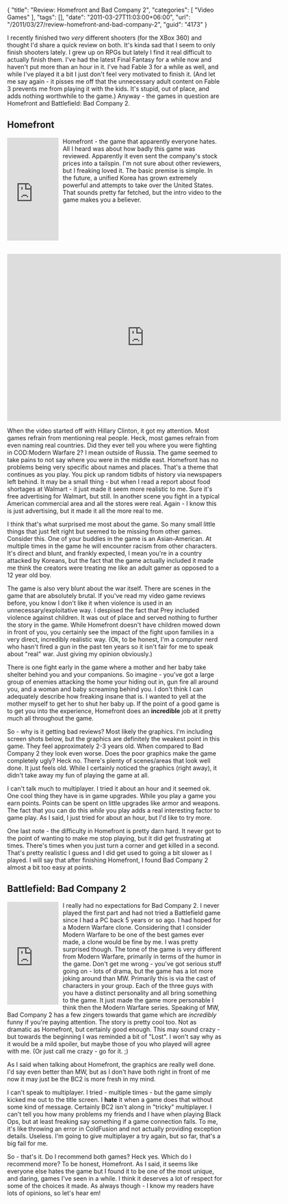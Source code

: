 {
	"title": "Review: Homefront and Bad Company 2",
	"categories": [
		"Video Games"
	],
	"tags": [],
	"date": "2011-03-27T11:03:00+06:00",
	"url": "/2011/03/27/review-homefront-and-bad-company-2",
	"guid": "4173"
}

I recently finished two <i>very</i> different shooters (for the XBox 360) and thought I'd share a quick review on both. It's kinda sad that I seem to only finish shooters lately. I grew up on RPGs but lately I find it real difficult to actually finish them. I've had the latest Final Fantasy for a while now and haven't put more than an hour in it. I've had Fable 3 for a while as well, and while I've played it a bit I just don't feel very motivated to finish it. (And let me say again - it pisses me off that the unnecessary adult content on Fable 3 prevents me from playing it with the kids. It's stupid, out of place, and adds nothing worthwhile to the game.) Anyway - the games in question are Homefront and Battlefield: Bad Company 2.
<!--more-->
<h2>Homefront</h2>

<iframe src="http://rcm-na.amazon-adsystem.com/e/cm?lt1=_top&bc1=000000&IS2=1&nou=1&bg1=FFFFFF&fc1=000000&lc1=0000FF&t=raymondcamden-20&o=1&p=8&l=as1&m=amazon&f=ifr&ref=qf_sp_asin_til&asins=B003Q53VZC" style="width:120px;height:240px;float:left;margin-right:10px" scrolling="no" marginwidth="0" marginheight="0" frameborder="0" ></iframe>

Homefront - the game that apparently everyone hates. All I heard was about how badly this game was reviewed. Apparently it even sent the company's stock prices into a tailspin. I'm not sure about other reviewers, but I freaking loved it. The basic premise is simple. In the future, a unified Korea has grown extremely powerful and attempts to take over the United States. That sounds pretty far fetched, but the intro video to the game makes you a believer. 

<br clear="left"><br clear="left">

<iframe title="YouTube video player" width="640" height="390" src="http://www.youtube.com/embed/M9LCotgismA" frameborder="0" allowfullscreen></iframe>

When the video started off with Hillary Clinton, it got my attention. Most games refrain from mentioning real people. Heck, most games refrain from even naming real countries. Did they ever tell you where you were fighting in COD:Modern Warfare 2? I mean outside of Russia. The game seemed to take pains to not say where you were in the middle east. Homefront has no problems being very specific about names and places. That's a theme that continues as you play. You pick up random tidbits of history via newspapers left behind. It may be a small thing - but when I read a report about food shortages at Walmart - it just made it seem more realistic to me. Sure it's free advertising for Walmart, but still. In another scene you fight in a typical American commercial area and all the stores were real. Again - I know this is just advertising, but it made it all the more real to me. 

I think that's what surprised me most about the game. So many small little things that just felt right but seemed to be missing from other games. Consider this. One of your buddies in the game is an Asian-American. At multiple times in the game he will encounter racism from other characters. It's direct and blunt, and frankly expected, I mean you're in a country attacked by Koreans, but the fact that the game actually included it made me think the creators were treating me like an adult gamer as opposed to a 12 year old boy. 

The game is also very blunt about the war itself. There are scenes in the game that are absolutely brutal. If you've read my video game reviews before, you know I don't like it when violence is used in an unnecessary/exploitative way. I despised the fact that Prey included violence against children. It was out of place and served nothing to further the story in the game. While Homefront doesn't have children mowed down in front of you, you certainly see the impact of the fight upon families in a very direct, incredibly realistic way. (Ok, to be honest, I'm a computer nerd who hasn't fired a gun in the past ten years so it isn't fair for me to speak about "real" war. Just giving my opinion obviously.) 

There is one fight early in the game where a mother and her baby take shelter behind you and your companions. So imagine - you've got a large group of enemies attacking the home your hiding out in, gun fire all around you, and a woman and baby screaming behind you. I don't think I can adequately describe how freaking insane that is. I wanted to yell at the mother myself to get her to shut her baby up. If the point of a good game is to get you into the experience, Homefront does an <b>incredible</b> job at it pretty much all throughout the game. 

So - why is it getting bad reviews? Most likely the graphics. I'm including screen shots below, but the graphics are definitely the weakest point in this game. They feel approximately 2-3 years old. When compared to Bad Company 2 they look even worse. Does the poor graphics make the game completely ugly? Heck no. There's plenty of scenes/areas that look well done. It just feels old. While I certainly noticed the graphics (right away), it didn't take away my fun of playing the game at all. 

I can't talk much to multiplayer. I tried it about an hour and it seemed ok. One cool thing they have is in game upgrades. While you play a game you earn points. Points can be spent on little upgrades like armor and weapons. The fact that you can do this <i>while</i> you play adds a real interesting factor to game play. As I said, I just tried for about an hour, but I'd like to try more.

One last note - the difficulty in Homefront is pretty darn hard. It never got to the point of wanting to make me stop playing, but it did get frustrating at times. There's times when you just turn a corner and get killed in a second. That's pretty realistic I guess and I did get used to going a bit slower as I played. I will say that after finishing Homefront, I found Bad Company 2 almost a bit too easy at points.

<script type="text/javascript" src="http://api.gamepro.com/bin/screen-widget/?theme=grey&globalID=160001&media=125656-1-thumbnail.jpg,125656-2-thumbnail.jpg,125656-3-thumbnail.jpg,125656-4-thumbnail.jpg&apiKey=00413ed0-ab19-4c5e-974cb67001ec115b"></script>

<h2>Battlefield: Bad Company 2</h2>

<iframe src="http://rcm-na.amazon-adsystem.com/e/cm?t=raymondcamden-20&o=1&p=8&l=as1&asins=B003VWGBC0&nou=1&ref=qf_sp_asin_til&fc1=000000&IS2=1&lt1=_top&m=amazon&lc1=0000FF&bc1=000000&bg1=FFFFFF&f=ifr" style="width:120px;height:240px;float:left;margin-right:10px" scrolling="no" marginwidth="0" marginheight="0" frameborder="0" ></iframe>

I really had no expectations for Bad Company 2. I never played the first part and had not tried a Battlefield game since I had a PC back 5 years or so ago. I had hoped for a Modern Warfare clone. Considering that I consider Modern Warfare to be one of the best games ever made, a clone would be fine by me. I was pretty surprised though. The tone of the game is very different from Modern Warfare, primarily in terms of the humor in the game. Don't get me wrong - you've got serious stuff going on - lots of drama, but the game has a lot more joking around than MW. Primarily this is via the cast of characters in your group. Each of the three guys with you have a distinct personality and all bring something to the game. It just made the game more personable I think then the Modern Warfare series. Speaking of MW, Bad Company 2 has a few zingers towards that game which are <i>incredibly</i> funny if you're paying attention. The story is pretty cool too. Not as dramatic as Homefront, but certainly good enough. This may sound crazy - but towards the beginning I was reminded a bit of "Lost". I won't say why as it would be a mild spoiler, but maybe those of you who played will agree with me. (Or just call me crazy - go for it. ;)

As I said when talking about Homefront, the graphics are really well done. I'd say even better than MW, but as I don't have both right in front of me now it may just be the BC2 is more fresh in my mind. 

I can't speak to multiplayer. I tried - multiple times - but the game simply kicked me out to the title screen. I <b>hate</b> it when a game does that without some kind of message. Certainly BC2 isn't along in "tricky" multiplayer. I can't tell you how many problems my friends and I have when playing Black Ops, but at least freaking say something if a game connection fails. To me, it's like throwing an error in ColdFusion and not actually providing exception details. Useless. I'm going to give multiplayer a try again, but so far, that's a big fail for me. 

So - that's it. Do I recommend both games? Heck yes. Which do I recommend more? To be honest, Homefront. As I said, it seems like everyone else hates the game but I found it to be one of the most unique, and daring, games I've seen in a while. I think it deserves a lot of respect for some of the choices it made. As always though - I know my readers have lots of opinions, so let's hear em!